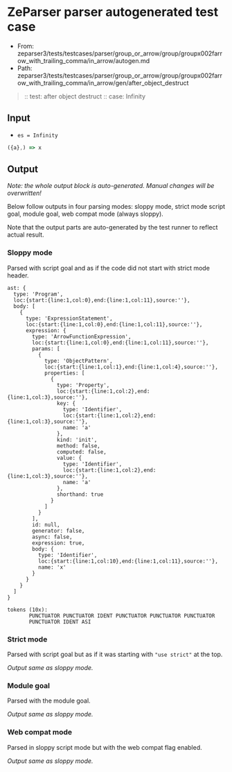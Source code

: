 # ZeParser parser autogenerated test case

- From: zeparser3/tests/testcases/parser/group_or_arrow/group/groupx002farrow_with_trailing_comma/in_arrow/autogen.md
- Path: zeparser3/tests/testcases/parser/group_or_arrow/group/groupx002farrow_with_trailing_comma/in_arrow/gen/after_object_destruct

> :: test: after object destruct
> :: case: Infinity

## Input

- `es = Infinity`

`````js
({a},) => x
`````

## Output

_Note: the whole output block is auto-generated. Manual changes will be overwritten!_

Below follow outputs in four parsing modes: sloppy mode, strict mode script goal, module goal, web compat mode (always sloppy).

Note that the output parts are auto-generated by the test runner to reflect actual result.

### Sloppy mode

Parsed with script goal and as if the code did not start with strict mode header.

`````
ast: {
  type: 'Program',
  loc:{start:{line:1,col:0},end:{line:1,col:11},source:''},
  body: [
    {
      type: 'ExpressionStatement',
      loc:{start:{line:1,col:0},end:{line:1,col:11},source:''},
      expression: {
        type: 'ArrowFunctionExpression',
        loc:{start:{line:1,col:0},end:{line:1,col:11},source:''},
        params: [
          {
            type: 'ObjectPattern',
            loc:{start:{line:1,col:1},end:{line:1,col:4},source:''},
            properties: [
              {
                type: 'Property',
                loc:{start:{line:1,col:2},end:{line:1,col:3},source:''},
                key: {
                  type: 'Identifier',
                  loc:{start:{line:1,col:2},end:{line:1,col:3},source:''},
                  name: 'a'
                },
                kind: 'init',
                method: false,
                computed: false,
                value: {
                  type: 'Identifier',
                  loc:{start:{line:1,col:2},end:{line:1,col:3},source:''},
                  name: 'a'
                },
                shorthand: true
              }
            ]
          }
        ],
        id: null,
        generator: false,
        async: false,
        expression: true,
        body: {
          type: 'Identifier',
          loc:{start:{line:1,col:10},end:{line:1,col:11},source:''},
          name: 'x'
        }
      }
    }
  ]
}

tokens (10x):
       PUNCTUATOR PUNCTUATOR IDENT PUNCTUATOR PUNCTUATOR PUNCTUATOR
       PUNCTUATOR IDENT ASI
`````

### Strict mode

Parsed with script goal but as if it was starting with `"use strict"` at the top.

_Output same as sloppy mode._

### Module goal

Parsed with the module goal.

_Output same as sloppy mode._

### Web compat mode

Parsed in sloppy script mode but with the web compat flag enabled.

_Output same as sloppy mode._
